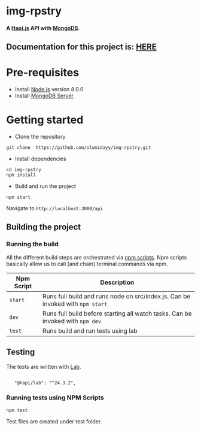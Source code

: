 # img-rpstry

#### A [Hapi.js](https://hapi.dev/) API with [MongoDB](https://www.mongodb.com/).

## Documentation for this project is: [HERE](https://documenter.getpostman.com/view/14599476/UUxujARH)

# Pre-requisites
- Install [Node.js](https://nodejs.org/en/) version 8.0.0
- Install [MongoDB Server](https://www.mongodb.com/try/download/community)

# Getting started
- Clone the repository
```
git clone  https://github.com/olumidayy/img-rpstry.git
```
- Install dependencies
```
cd img-rpstry
npm install
```
- Build and run the project
```
npm start
```
  Navigate to `http://localhost:3000/api`



## Building the project

### Running the build
All the different build steps are orchestrated via [npm scripts](https://docs.npmjs.com/misc/scripts).
Npm scripts basically allow us to call (and chain) terminal commands via npm.

| Npm Script | Description |
| ------------------------- | ------------------------------------------------------------------------------------------------- |
| `start`                   | Runs full build and runs node on src/index.js. Can be invoked with `npm start`                  |
| `dev`                     | Runs full build before starting all watch tasks. Can be invoked with `npm dev`                                         |
| `test`                    | Runs build and run tests using lab        |



## Testing
The tests are  written with [Lab](https://hapi.dev/module/lab/).

```

   "@hapi/lab": "^24.3.2",

```
### Running tests using NPM Scripts
````
npm test

````
Test files are created under test folder.



